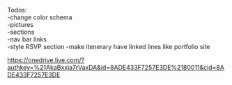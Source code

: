 Todos:  
-change color schema  
-pictures  
-sections  
-nav bar links  
-style RSVP section
-make itenerary have linked lines like portfolio site  
  
  
https://onedrive.live.com/?authkey=%21AkaBxxja7rVaxDA&id=8ADE433F7257E3DE%2180011&cid=8ADE433F7257E3DE